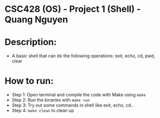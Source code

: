# CSC428 (OS) - Project 1 (Shell) - Quang Nguyen

# Description:
- A basic shell that can do the following operations: exit, echo, cd, pwd, clear

# How to run:

- Step 1: Open terminal and compile the code with Make using ```make```
- Step 2: Run the binaries with ```make run```
- Step 3: Try out some commands in shell like exit, echo, cd..
- Step 4: ```make clean``` to clean up
